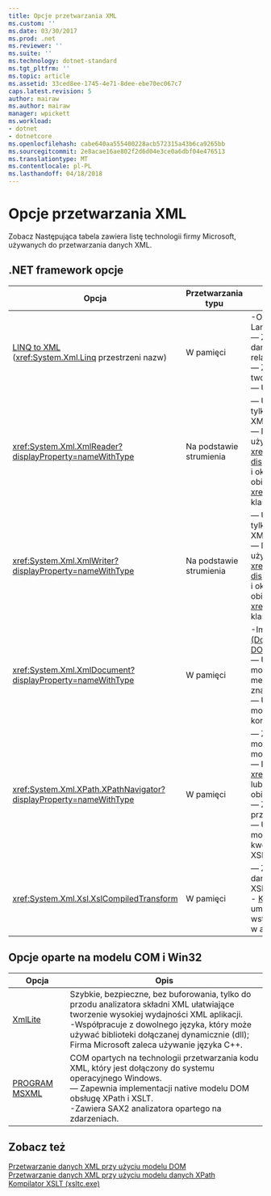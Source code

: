 ```yaml
---
title: Opcje przetwarzania XML
ms.custom: ''
ms.date: 03/30/2017
ms.prod: .net
ms.reviewer: ''
ms.suite: ''
ms.technology: dotnet-standard
ms.tgt_pltfrm: ''
ms.topic: article
ms.assetid: 33ced8ee-1745-4e71-8dee-ebe70ec067c7
caps.latest.revision: 5
author: mairaw
ms.author: mairaw
manager: wpickett
ms.workload:
- dotnet
- dotnetcore
ms.openlocfilehash: cabe640aa555400228acb572315a43b6ca9265bb
ms.sourcegitcommit: 2e8acae16ae802f2d6d04e3ce0a6dbf04e476513
ms.translationtype: MT
ms.contentlocale: pl-PL
ms.lasthandoff: 04/18/2018
---
```

# <a name="xml-processing-options"></a>Opcje przetwarzania XML
Zobacz Następująca tabela zawiera listę technologii firmy Microsoft, używanych do przetwarzania danych XML.  
  
## <a name="net-framework-options"></a>.NET framework opcje  
  
|**Opcja**|**Przetwarzania typu**|**Opis**|  
|----------------|-------------------------|---------------------|  
|[LINQ to XML](https://msdn.microsoft.com/library/f0fe21e9-ee43-4a55-b91a-0800e5782c13) <br />(<xref:System.Xml.Linq> przestrzeni nazw)|W pamięci|-Oparte na technologii .NET Framework Language-Integrated zapytania (LINQ).<br />— Zapewnia zapytania podobne do bazy danych SQL dla obiektów, danych relacyjnych i danych XML.<br />— Zapewnia inituive możliwości tworzenia i Przekształcenie dokumentu.<br />— Użyj tej opcji, jeśli piszesz nowy kod.|  
|<xref:System.Xml.XmlReader?displayProperty=nameWithType>|Na podstawie strumienia|— Umożliwia szybkie, niebuforowanym, tylko do przodu do dostępu do danych XML.<br />— Można utworzyć obiektów przy użyciu <xref:System.Xml.XmlReader.Create%2A?displayProperty=nameWithType> metody i określ zestaw funkcji, aby włączyć obiektu przy użyciu <xref:System.Xml.XmlReaderSettings> klasy.|  
|<xref:System.Xml.XmlWriter?displayProperty=nameWithType>|Na podstawie strumienia|— Umożliwia szybkie, niebuforowanym, tylko do przodu do generowania danych XML.<br />— Można utworzyć obiektów przy użyciu <xref:System.Xml.XmlWriter.Create%2A?displayProperty=nameWithType> metody i określ zestaw funkcji, aby włączyć obiektu przy użyciu <xref:System.Xml.XmlWriterSettings> klasy.|  
|<xref:System.Xml.XmlDocument?displayProperty=nameWithType>|W pamięci|-Implementuje [W3C modelu DOM (Document Object) poziom 1 Core](https://www.w3.org/TR/REC-DOM-Level-1/level-one-core.html) i [DOM poziom 2 rdzenie](https://www.w3.org/TR/DOM-Level-2-Core/) zalecenia.<br />— Utwórz, wstawianie, usuwanie i modyfikowanie węzłów przy użyciu metod i właściwości na podstawie znanych modelu DOM.<br />— Użyj tej opcji w przypadku modyfikacji istniejącego kodu korzystającego z modelu DOM. W3C|  
|<xref:System.Xml.XPath.XPathNavigator?displayProperty=nameWithType>|W pamięci|— Zapewnia kilka opcji edycji i możliwości nawigacji przy użyciu modelu kursora.<br />— Dokumenty XML mogą być zawarte w <xref:System.Xml.XPath.XPathDocument> lub <xref:System.Xml.XmlDocument> obiektu.<br />— Zapewnia doskonałą wydajność dla przetwarzania XML tylko do odczytu.<br />— Użyj tej opcji w przypadku modyfikacji istniejącego kodu z kwerendy XPath lub przekształcenia XSLT.|  
|<xref:System.Xml.Xsl.XslCompiledTransform>|W pamięci|— Zapewnia opcje do transformacji danych XML przy użyciu transformacji XSL.<br />- [Kompilatora XSLT (xsltc.exe)](../../../../docs/standard/data/xml/xslt-compiler-xsltc-exe.md) umożliwia możesz odwoływać się do wstępnie skompilowany przekształcenia w aplikacji.|  
  
## <a name="win32-and-com-based-options"></a>Opcje oparte na modelu COM i Win32  
  
|**Opcja**|**Opis**|  
|----------------|---------------------|  
|[XmlLite](https://msdn.microsoft.com/library/ms752872.aspx)|Szybkie, bezpieczne, bez buforowania, tylko do przodu analizatora składni XML ułatwiające tworzenie wysokiej wydajności XML aplikacji.<br />-Współpracuje z dowolnego języka, który może używać biblioteki dołączanej dynamicznie (dll); Firma Microsoft zaleca używanie języka C++.|  
|[PROGRAM MSXML](https://msdn.microsoft.com/library/ms763742.aspx)|COM opartych na technologii przetwarzania kodu XML, który jest dołączony do systemu operacyjnego Windows.<br />— Zapewnia implementacji native modelu DOM obsługę XPath i XSLT.<br />-Zawiera SAX2 analizatora opartego na zdarzeniach.|  
  
## <a name="see-also"></a>Zobacz też  
 [Przetwarzanie danych XML przy użyciu modelu DOM](../../../../docs/standard/data/xml/process-xml-data-using-the-dom-model.md)  
 [Przetwarzanie danych XML przy użyciu modelu danych XPath](../../../../docs/standard/data/xml/process-xml-data-using-the-xpath-data-model.md)  
 [Kompilator XSLT (xsltc.exe)](../../../../docs/standard/data/xml/xslt-compiler-xsltc-exe.md)
